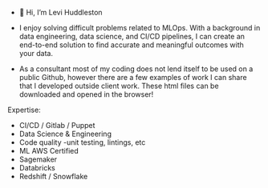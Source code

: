 - 👋 Hi, I’m Levi Huddleston
- I enjoy solving difficult problems related to MLOps. With a background in data engineering, data science, and CI/CD pipelines, I can create an end-to-end solution to find accurate and meaningful outcomes with your data.

- As a consultant most of my coding does not lend itself to be used on a public Github, however there are a few examples of work I can share that I developed outside client work. These html files can be downloaded and opened in the browser!

Expertise:
- CI/CD / Gitlab / Puppet
- Data Science & Engineering
- Code quality -unit testing, lintings, etc
- ML AWS Certified
- Sagemaker
- Databricks
- Redshift / Snowflake

